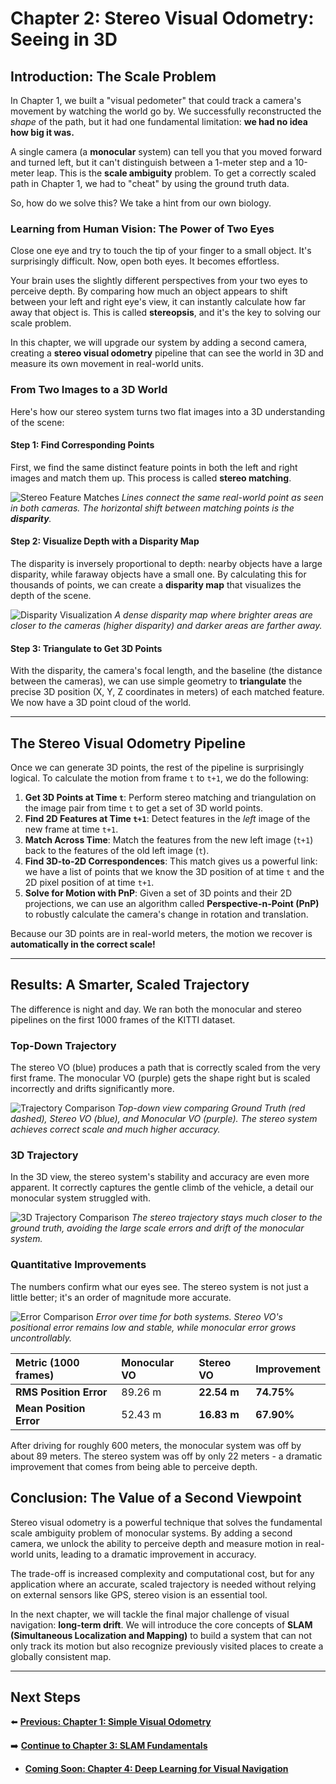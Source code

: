 # Chapter 2: Stereo Visual Odometry: Seeing in 3D

## Introduction: The Scale Problem

In Chapter 1, we built a "visual pedometer" that could track a camera's movement by watching the world go by. We successfully reconstructed the *shape* of the path, but it had one fundamental limitation: **we had no idea how big it was.**

A single camera (a **monocular** system) can tell you that you moved forward and turned left, but it can't distinguish between a 1-meter step and a 10-meter leap. This is the **scale ambiguity** problem. To get a correctly scaled path in Chapter 1, we had to "cheat" by using the ground truth data.

So, how do we solve this? We take a hint from our own biology.

### Learning from Human Vision: The Power of Two Eyes

Close one eye and try to touch the tip of your finger to a small object. It's surprisingly difficult. Now, open both eyes. It becomes effortless.

Your brain uses the slightly different perspectives from your two eyes to perceive depth. By comparing how much an object appears to shift between your left and right eye's view, it can instantly calculate how far away that object is. This is called **stereopsis**, and it's the key to solving our scale problem.

In this chapter, we will upgrade our system by adding a second camera, creating a **stereo visual odometry** pipeline that can see the world in 3D and measure its own movement in real-world units.

### From Two Images to a 3D World

Here's how our stereo system turns two flat images into a 3D understanding of the scene:

#### Step 1: Find Corresponding Points
First, we find the same distinct feature points in both the left and right images and match them up. This process is called **stereo matching**.

![Stereo Feature Matches](images/stereo_matches.png)
*Lines connect the same real-world point as seen in both cameras. The horizontal shift between matching points is the **disparity**.*

#### Step 2: Visualize Depth with a Disparity Map
The disparity is inversely proportional to depth: nearby objects have a large disparity, while faraway objects have a small one. By calculating this for thousands of points, we can create a **disparity map** that visualizes the depth of the scene.

![Disparity Visualization](images/disparity_visualization.png)
*A dense disparity map where brighter areas are closer to the cameras (higher disparity) and darker areas are farther away.*

#### Step 3: Triangulate to Get 3D Points
With the disparity, the camera's focal length, and the baseline (the distance between the cameras), we can use simple geometry to **triangulate** the precise 3D position (X, Y, Z coordinates in meters) of each matched feature. We now have a 3D point cloud of the world.

---

## The Stereo Visual Odometry Pipeline

Once we can generate 3D points, the rest of the pipeline is surprisingly logical. To calculate the motion from frame `t` to `t+1`, we do the following:

1.  **Get 3D Points at Time `t`**: Perform stereo matching and triangulation on the image pair from time `t` to get a set of 3D world points.
2.  **Find 2D Features at Time `t+1`**: Detect features in the *left* image of the new frame at time `t+1`.
3.  **Match Across Time**: Match the features from the new left image (`t+1`) back to the features of the old left image (`t`).
4.  **Find 3D-to-2D Correspondences**: This match gives us a powerful link: we have a list of points that we know the 3D position of at time `t` and the 2D pixel position of at time `t+1`.
5.  **Solve for Motion with PnP**: Given a set of 3D points and their 2D projections, we can use an algorithm called **Perspective-n-Point (PnP)** to robustly calculate the camera's change in rotation and translation.

Because our 3D points are in real-world meters, the motion we recover is **automatically in the correct scale!**

---

## Results: A Smarter, Scaled Trajectory

The difference is night and day. We ran both the monocular and stereo pipelines on the first 1000 frames of the KITTI dataset.

### Top-Down Trajectory
The stereo VO (blue) produces a path that is correctly scaled from the very first frame. The monocular VO (purple) gets the shape right but is scaled incorrectly and drifts significantly more.

![Trajectory Comparison](images/trajectory_comparison_1000.png)
*Top-down view comparing Ground Truth (red dashed), Stereo VO (blue), and Monocular VO (purple). The stereo system achieves correct scale and much higher accuracy.*

### 3D Trajectory
In the 3D view, the stereo system's stability and accuracy are even more apparent. It correctly captures the gentle climb of the vehicle, a detail our monocular system struggled with.

![3D Trajectory Comparison](images/trajectory_comparison_3d_1000.png)
*The stereo trajectory stays much closer to the ground truth, avoiding the large scale errors and drift of the monocular system.*

### Quantitative Improvements
The numbers confirm what our eyes see. The stereo system is not just a little better; it's an order of magnitude more accurate.

![Error Comparison](images/error_comparison_1000.png)
*Error over time for both systems. Stereo VO's positional error remains low and stable, while monocular error grows uncontrollably.*

| Metric (1000 frames) | Monocular VO | Stereo VO | Improvement |
| :--- | :--- | :--- | :--- |
| **RMS Position Error** | 89.26 m | **22.54 m** | **74.75%** |
| **Mean Position Error**| 52.43 m | **16.83 m** | **67.90%** |

After driving for roughly 600 meters, the monocular system was off by about 89 meters. The stereo system was off by only 22 meters - a dramatic improvement that comes from being able to perceive depth.

## Conclusion: The Value of a Second Viewpoint

Stereo visual odometry is a powerful technique that solves the fundamental scale ambiguity problem of monocular systems. By adding a second camera, we unlock the ability to perceive depth and measure motion in real-world units, leading to a dramatic improvement in accuracy.

The trade-off is increased complexity and computational cost, but for any application where an accurate, scaled trajectory is needed without relying on external sensors like GPS, stereo vision is an essential tool.

In the next chapter, we will tackle the final major challenge of visual navigation: **long-term drift**. We will introduce the core concepts of **SLAM (Simultaneous Localization and Mapping)** to build a system that can not only track its motion but also recognize previously visited places to create a globally consistent map.

---

## Next Steps

⬅️ **[Previous: Chapter 1: Simple Visual Odometry](chapters/1/index.md)**

➡️ **[Continue to Chapter 3: SLAM Fundamentals](chapters/3/index.md)**

- **[Coming Soon: Chapter 4: Deep Learning for Visual Navigation]()**
